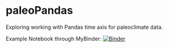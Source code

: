 # paleoPandas
Exploring working with Pandas time axis for paleoclimate data.

Example Notebook through MyBinder: [![Binder](https://mybinder.org/badge_logo.svg)](https://mybinder.org/v2/gh/khider/paleoPandas/HEAD)
